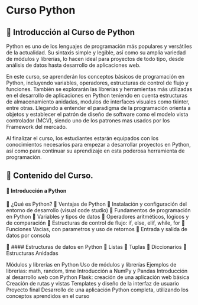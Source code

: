 # Curso Python

## :open_file_folder: Introducción al Curso de Python

Python es uno de los lenguajes de programación más populares y versátiles de la actualidad. Su sintaxis simple y legible, así como su amplia variedad de módulos y librerías, lo hacen ideal para proyectos de todo tipo, desde análisis de datos hasta desarrollo de aplicaciones web.

En este curso, se aprenderán los conceptos básicos de programación en Python, incluyendo variables, operadores, estructuras de control de flujo y funciones. También se explorarán las librerías y herramientas más utilizadas en el desarrollo de aplicaciones en Python teniendo en cuenta estructuras de almacenamiento anidadas, modulos de interfaces visuales como tkinter, entre otras. Llegando a entender el paradigma de la programación orienta a objetos y establecer el patrón de diseño de software como el modelo vista controlador (MCV), siendo uno de los patrones mas usados por los Framework del mercado.

Al finalizar el curso, los estudiantes estarán equipados con los conocimientos necesarios para empezar a desarrollar proyectos en Python, así como para continuar su aprendizaje en esta poderosa herramienta de programación.

## :pushpin:  Contenido del Curso.


#### :bookmark_tabs: Introducción a Python

:small_orange_diamond: ¿Qué es Python?
:small_orange_diamond: Ventajas de Python
:small_orange_diamond: Instalación y configuración del entorno de desarrollo (visual code studio)
:small_orange_diamond: Fundamentos de programación en Python
:small_orange_diamond: Variables y tipos de datos
:small_orange_diamond: Operadores aritméticos, lógicos y de comparación
:small_orange_diamond: Estructuras de control de flujo: if, else, elif, while, for
:small_orange_diamond: Funciones Vacias, con parametros y uso de retornos
:small_orange_diamond: Entrada y salida de datos por consola

:bookmark_tabs: #### Estructuras de datos en Python
:small_orange_diamond: Listas
:small_orange_diamond: Tuplas
:small_orange_diamond: Diccionarios
:small_orange_diamond: Estructuras Anidadas





Módulos y librerías en Python
Uso de módulos y librerías
Ejemplos de librerías: math, random, time
Introducción a NumPy y Pandas
Introducción al desarrollo web con Python
Flask: creación de una aplicación web básica
Creación de rutas y vistas
Templates y diseño de la interfaz de usuario
Proyecto final
Desarrollo de una aplicación Python completa, utilizando los conceptos aprendidos en el curso
